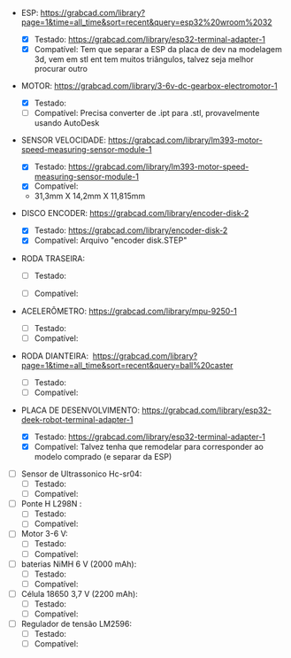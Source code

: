 - ESP:
https://grabcad.com/library?page=1&time=all_time&sort=recent&query=esp32%20wroom%2032
  - [x] Testado: https://grabcad.com/library/esp32-terminal-adapter-1
  - [x] Compatível: Tem que separar a ESP da placa de dev na modelagem 3d, vem em stl ent tem muitos triângulos, talvez seja melhor procurar outro

- MOTOR:
https://grabcad.com/library/3-6v-dc-gearbox-electromotor-1
  - [x] Testado:
  - [ ] Compatível: Precisa converter de .ipt para .stl, provavelmente usando AutoDesk

- SENSOR VELOCIDADE: 
https://grabcad.com/library/lm393-motor-speed-measuring-sensor-module-1
  - [x] Testado: https://grabcad.com/library/lm393-motor-speed-measuring-sensor-module-1
  - [x] Compatível:
  - 31,3mm X 14,2mm X 11,815mm

- DISCO ENCODER: 
https://grabcad.com/library/encoder-disk-2
  - [x] Testado: https://grabcad.com/library/encoder-disk-2 
  - [x] Compatível: Arquivo "encoder disk.STEP"

- RODA TRASEIRA:
  - [ ] Testado:
  - [ ] Compatível:


- ACELERÔMETRO: 
https://grabcad.com/library/mpu-9250-1
  - [ ] Testado:
  - [ ] Compatível:

- RODA DIANTEIRA: 
https://grabcad.com/library?page=1&time=all_time&sort=recent&query=ball%20caster
  - [ ] Testado:
  - [ ] Compatível:
  
- PLACA DE DESENVOLVIMENTO:
https://grabcad.com/library/esp32-deek-robot-terminal-adapter-1
  - [x] Testado: https://grabcad.com/library/esp32-terminal-adapter-1
  - [x] Compatível: Talvez tenha que remodelar para corresponder ao modelo comprado (e separar da ESP)

- [ ] Sensor de Ultrassonico Hc-sr04:
  - [ ] Testado:
  - [ ] Compatível:

- [ ] Ponte H L298N :
  - [ ] Testado:
  - [ ] Compatível:

- [ ] Motor 3-6 V:
  - [ ] Testado:
  - [ ] Compatível:

- [ ] baterias NiMH 6 V (2000 mAh):
  - [ ] Testado:
  - [ ] Compatível:

- [ ] Célula 18650 3,7 V (2200 mAh):
  - [ ] Testado:
  - [ ] Compatível:
    
- [ ] Regulador de tensão LM2596:
  - [ ] Testado:
  - [ ] Compatível:
